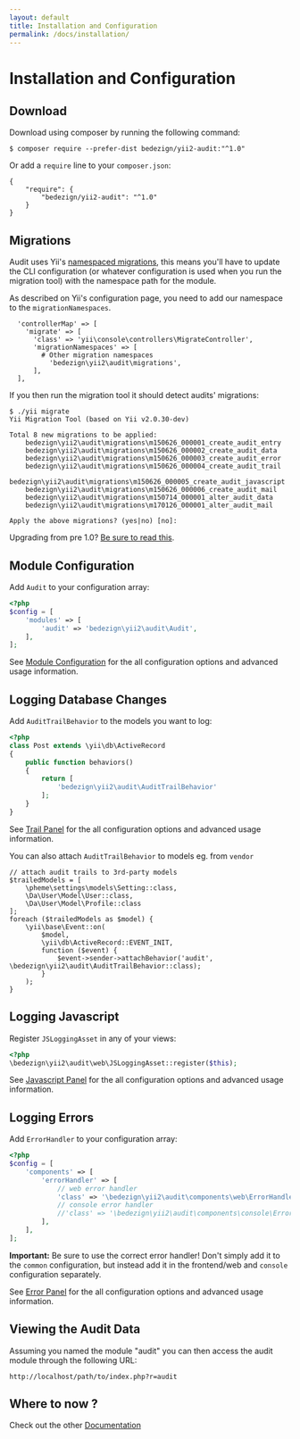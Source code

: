 ```yaml
---
layout: default
title: Installation and Configuration
permalink: /docs/installation/
---
```


# Installation and Configuration

## Download

Download using composer by running the following command:

```
$ composer require --prefer-dist bedezign/yii2-audit:"^1.0"
```

Or add a `require` line to your `composer.json`: 

```
{
    "require": {
        "bedezign/yii2-audit": "^1.0"
    }
}
```

## Migrations

Audit uses Yii's [namespaced migrations](https://www.yiiframework.com/doc/guide/2.0/en/db-migrations#namespaced-migrations), this means you'll
have to update the CLI configuration (or whatever configuration is used when you run the migration tool) with the namespace path for the module.

As described on Yii's configuration page, you need to add our namespace to the `migrationNamespaces`.

```
  'controllerMap' => [
    'migrate' => [
      'class' => 'yii\console\controllers\MigrateController',
      'migrationNamespaces' => [
        # Other migration namespaces
          'bedezign\yii2\audit\migrations',
      ],
  ],
```  
If you then run the migration tool it should detect audits' migrations: 

```
$ ./yii migrate
Yii Migration Tool (based on Yii v2.0.30-dev)

Total 8 new migrations to be applied:
	bedezign\yii2\audit\migrations\m150626_000001_create_audit_entry
	bedezign\yii2\audit\migrations\m150626_000002_create_audit_data
	bedezign\yii2\audit\migrations\m150626_000003_create_audit_error
	bedezign\yii2\audit\migrations\m150626_000004_create_audit_trail
	bedezign\yii2\audit\migrations\m150626_000005_create_audit_javascript
	bedezign\yii2\audit\migrations\m150626_000006_create_audit_mail
	bedezign\yii2\audit\migrations\m150714_000001_alter_audit_data
	bedezign\yii2\audit\migrations\m170126_000001_alter_audit_mail

Apply the above migrations? (yes|no) [no]:
```

Upgrading from pre 1.0? [Be sure to read this](../upgrading-0.1-0.2/).

## Module Configuration

Add `Audit` to your configuration array:

```php
<?php
$config = [
    'modules' => [
        'audit' => 'bedezign\yii2\audit\Audit',
    ],
];
```

See [Module Configuration](../module-configuration/) for the all configuration options and advanced usage information.

## Logging Database Changes

Add `AuditTrailBehavior` to the models you want to log:

```php
<?php
class Post extends \yii\db\ActiveRecord
{
    public function behaviors()
    {
        return [
            'bedezign\yii2\audit\AuditTrailBehavior'
        ];
    }
}
```

See [Trail Panel](../trail-panel/) for the all configuration options and advanced usage information.

You can also attach `AuditTrailBehavior` to models eg. from `vendor`

```
// attach audit trails to 3rd-party models
$trailedModels = [
    \pheme\settings\models\Setting::class,
    \Da\User\Model\User::class,
    \Da\User\Model\Profile::class
];
foreach ($trailedModels as $model) {
    \yii\base\Event::on(
        $model,
        \yii\db\ActiveRecord::EVENT_INIT,
        function ($event) {
            $event->sender->attachBehavior('audit', \bedezign\yii2\audit\AuditTrailBehavior::class);
        }
    );
}
```

## Logging Javascript

Register `JSLoggingAsset` in any of your views:

```php
<?php
\bedezign\yii2\audit\web\JSLoggingAsset::register($this);
```

See [Javascript Panel](../javascript-panel/) for the all configuration options and advanced usage information.

## Logging Errors

Add `ErrorHandler` to your configuration array:

```php
<?php
$config = [
    'components' => [
        'errorHandler' => [
            // web error handler
            'class' => '\bedezign\yii2\audit\components\web\ErrorHandler',
            // console error handler
            //'class' => '\bedezign\yii2\audit\components\console\ErrorHandler',
        ],
    ],
];
```

**Important:** Be sure to use the correct error handler! Don't simply add it to the `common` configuration, but instead add it in the frontend/web and `console` configuration separately.  

See [Error Panel](../error-panel/) for the all configuration options and advanced usage information.

## Viewing the Audit Data

Assuming you named the module "audit" you can then access the audit module through the following URL:

```
http://localhost/path/to/index.php?r=audit
```

## Where to now ?

Check out the other [Documentation](../)


